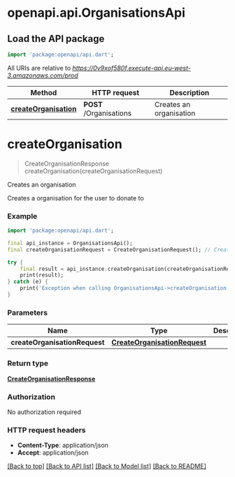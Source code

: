 # openapi.api.OrganisationsApi

## Load the API package
```dart
import 'package:openapi/api.dart';
```

All URIs are relative to *https://0v9xof580f.execute-api.eu-west-3.amazonaws.com/prod*

Method | HTTP request | Description
------------- | ------------- | -------------
[**createOrganisation**](OrganisationsApi.md#createorganisation) | **POST** /Organisations | Creates an organisation


# **createOrganisation**
> CreateOrganisationResponse createOrganisation(createOrganisationRequest)

Creates an organisation

Creates a organisation for the user to donate to

### Example
```dart
import 'package:openapi/api.dart';

final api_instance = OrganisationsApi();
final createOrganisationRequest = CreateOrganisationRequest(); // CreateOrganisationRequest | 

try {
    final result = api_instance.createOrganisation(createOrganisationRequest);
    print(result);
} catch (e) {
    print('Exception when calling OrganisationsApi->createOrganisation: $e\n');
}
```

### Parameters

Name | Type | Description  | Notes
------------- | ------------- | ------------- | -------------
 **createOrganisationRequest** | [**CreateOrganisationRequest**](CreateOrganisationRequest.md)|  | 

### Return type

[**CreateOrganisationResponse**](CreateOrganisationResponse.md)

### Authorization

No authorization required

### HTTP request headers

 - **Content-Type**: application/json
 - **Accept**: application/json

[[Back to top]](#) [[Back to API list]](../README.md#documentation-for-api-endpoints) [[Back to Model list]](../README.md#documentation-for-models) [[Back to README]](../README.md)

